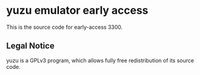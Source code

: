 yuzu emulator early access
=============

This is the source code for early-access 3300.

## Legal Notice

yuzu is a GPLv3 program, which allows fully free redistribution of its source code.